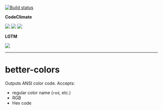 [![Build status](https://img.shields.io/github/workflow/status/kaskadi/better-colors/build?label=build&logo=mocha)](https://github.com/kaskadi/better-colors/actions?query=workflow%3Abuild)

**CodeClimate**

[![](https://img.shields.io/codeclimate/maintainability/kaskadi/better-colors?label=maintainability&logo=Code%20Climate)](https://codeclimate.com/github/kaskadi/better-colors)
[![](https://img.shields.io/codeclimate/tech-debt/kaskadi/better-colors?label=technical%20debt&logo=Code%20Climate)](https://codeclimate.com/github/kaskadi/better-colors)
[![](https://img.shields.io/codeclimate/coverage/kaskadi/better-colors?label=test%20coverage&logo=Code%20Climate)](https://codeclimate.com/github/kaskadi/better-colors)

**LGTM**

[![](https://img.shields.io/lgtm/grade/javascript/github/kaskadi/better-colors?label=code%20quality&logo=lgtm)](https://lgtm.com/projects/g/kaskadi/better-colors/?mode=list)

---

# better-colors

Outputs ANSI color code. Accepts:
- regular color name (`red`, etc.)
- RGB
- Hex code